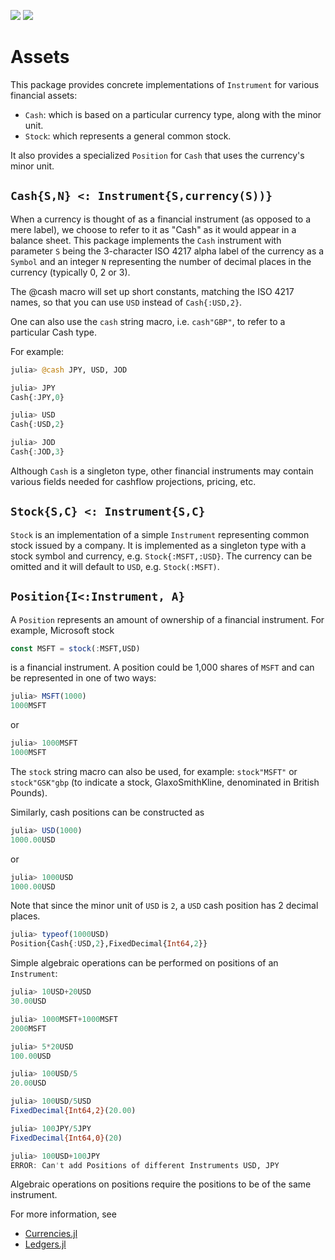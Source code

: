 [travis-url]:   https://travis-ci.com/JuliaFinance/Assets.jl
[travis-img]: https://travis-ci.com/JuliaFinance/Assets.jl.svg

[codecov-url]:  https://codecov.io/gh/JuliaFinance/Assets.jl
[codecov-img]:  https://codecov.io/gh/JuliaFinance/Assets.jl/branch/master/graph/badge.svg

[![][travis-img]][travis-url] [![][codecov-img]][codecov-url]

# Assets

This package provides concrete implementations of `Instrument` for various financial assets:

- `Cash`: which is based on a particular currency type, along with the minor unit.
- `Stock`: which represents a general common stock.

It also provides a specialized `Position` for `Cash` that uses the currency's minor unit.

## `Cash{S,N} <: Instrument{S,currency(S))}`

When a currency is thought of as a financial instrument (as opposed to a mere label), we choose to refer to it as "Cash" as it would appear in a balance sheet. This package implements the `Cash` instrument with parameter `S` being the 3-character ISO 4217 alpha label of the currency as a `Symbol` and an integer `N` representing the number of decimal places in the currency (typically 0, 2 or 3).

The @cash macro will set up short constants, matching the ISO 4217 names, so that you can use `USD` instead of `Cash{:USD,2}`.

One can also use the `cash` string macro, i.e. `cash"GBP"`, to refer to a particular Cash type.

For example:

```julia
julia> @cash JPY, USD, JOD

julia> JPY
Cash{:JPY,0}

julia> USD
Cash{:USD,2}

julia> JOD
Cash{:JOD,3}
```

Although `Cash` is a singleton type, other financial instruments may contain various fields needed for cashflow projections, pricing, etc.

## `Stock{S,C} <: Instrument{S,C}`

`Stock` is an implementation of a simple `Instrument` representing common stock issued by a company. It is implemented as a singleton type with a stock symbol and currency, e.g. `Stock{:MSFT,:USD}`. The currency can be omitted and it will default to `USD`, e.g. `Stock(:MSFT)`.

## `Position{I<:Instrument, A}`

A `Position` represents an amount of ownership of a financial instrument. For example, Microsoft stock

```julia
const MSFT = stock(:MSFT,USD)
```
is a financial instrument. A position could be 1,000 shares of `MSFT` and can be represented in one of two ways:

```julia
julia> MSFT(1000)
1000MSFT
```

or 

```julia
julia> 1000MSFT
1000MSFT
```

The `stock` string macro can also be used, for example:
`stock"MSFT"`
or
`stock"GSK"gbp` (to indicate a stock, GlaxoSmithKline, denominated in British Pounds).

Similarly, cash positions can be constructed as

```julia
julia> USD(1000)
1000.00USD
```

or

```julia
julia> 1000USD
1000.00USD
```

Note that since the minor unit of `USD` is `2`, a `USD` cash position has 2 decimal places.

```julia
julia> typeof(1000USD)
Position{Cash{:USD,2},FixedDecimal{Int64,2}}
```

Simple algebraic operations can be performed on positions of an `Instrument`:

```julia
julia> 10USD+20USD
30.00USD

julia> 1000MSFT+1000MSFT
2000MSFT

julia> 5*20USD
100.00USD

julia> 100USD/5
20.00USD

julia> 100USD/5USD
FixedDecimal{Int64,2}(20.00)

julia> 100JPY/5JPY
FixedDecimal{Int64,0}(20)

julia> 100USD+100JPY
ERROR: Can't add Positions of different Instruments USD, JPY
```

Algebraic operations on positions require the positions to be of the same instrument. 

For more information, see

- [Currencies.jl](https://github.com/JuliaFinance/Currencies.jl.git)
- [Ledgers.jl](https://github.com/JuliaFinance/Ledgers.jl.git)
